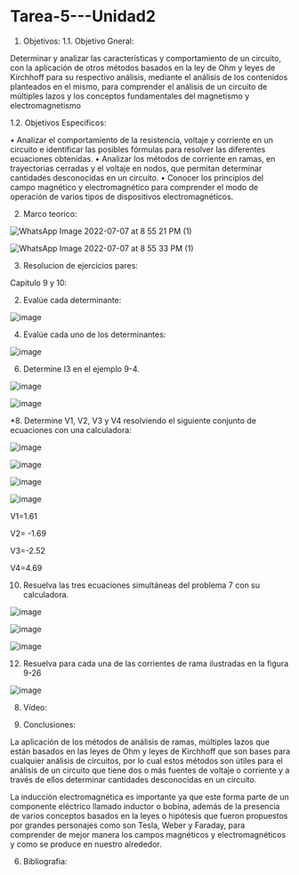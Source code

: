 # Tarea-5---Unidad2

1. Objetivos:
1.1. Objetivo Gneral:

Determinar y analizar las características y comportamiento de un circuito, con la aplicación de otros métodos basados en la ley de Ohm y leyes de Kirchhoff para su respectivo análisis, mediante el análisis de los contenidos planteados en el mismo, para comprender el análisis de un circuito de múltiples lazos y los conceptos fundamentales del magnetismo y electromagnetismo

1.2. Objetivos Especificos:

•	Analizar el comportamiento de la resistencia, voltaje y corriente en un circuito e identificar las posibles fórmulas para resolver las diferentes ecuaciones obtenidas.
•	Analizar los métodos de corriente en ramas, en trayectorias cerradas y el voltaje en nodos, que permitan determinar cantidades desconocidas en un circuito.
•	Conocer los principios del campo magnético y electromagnético para comprender el modo de operación de varios tipos de dispositivos electromagnéticos.

2. Marco teorico:

![WhatsApp Image 2022-07-07 at 8 55 21 PM (1)](https://user-images.githubusercontent.com/105687375/177918666-864b3bbb-2f7d-48f2-8650-5ff4c46dbc07.jpeg)

![WhatsApp Image 2022-07-07 at 8 55 33 PM (1)](https://user-images.githubusercontent.com/105687375/177918747-1fa2c2c0-ddae-4b78-b929-6941bb6a1eca.jpeg)

3. Resolucion de ejercicios pares:

Capitulo 9 y 10:

2. Evalúe cada determinante:

![image](https://user-images.githubusercontent.com/105687375/177919074-74409dca-8910-4a20-93c7-5a0313d1fc30.png)

4. Evalúe cada uno de los determinantes:

![image](https://user-images.githubusercontent.com/105687375/177919223-b3d68c07-4351-4ec0-9f5f-772b4cf72974.png)

6. Determine I3 en el ejemplo 9-4.

![image](https://user-images.githubusercontent.com/105687375/177919287-f2da2a70-d917-4da3-8f50-42ecec1231e0.png)

![image](https://user-images.githubusercontent.com/105687375/177919326-6ee42949-3ec7-4ca1-91b8-0357e1b2e201.png)

*8. Determine V1, V2, V3 y V4 resolviendo el siguiente conjunto de ecuaciones con una calculadora:

![image](https://user-images.githubusercontent.com/105687375/177919420-7ba16d76-358c-4c2f-bd19-b98c47b15f74.png)

![image](https://user-images.githubusercontent.com/105687375/177919469-1509253e-d6dc-485e-8b0a-d1ecdf38cee2.png)

![image](https://user-images.githubusercontent.com/105687375/177919514-d6d46ca6-7269-4f00-aeaf-7eecf3586a75.png)

![image](https://user-images.githubusercontent.com/105687375/177919567-306cf77b-2d9c-441e-b1b7-3469c98f1385.png)

V1=1.61

V2= -1.69

V3=-2.52

V4=4.69

10. Resuelva las tres ecuaciones simultáneas del problema 7 con su calculadora.

![image](https://user-images.githubusercontent.com/105687375/177919672-9933fa32-45a2-4eae-a5e1-407c29f60cf3.png)

![image](https://user-images.githubusercontent.com/105687375/177919715-5daab23c-5985-4ba4-8703-031b82304b4b.png)

![image](https://user-images.githubusercontent.com/105687375/177919759-d4eeed6d-fd74-4e84-9253-4f0f44c42ba4.png)

12. Resuelva para cada una de las corrientes de rama ilustradas en la figura 9-26

![image](https://user-images.githubusercontent.com/105687375/177919836-13f5172b-1025-43a4-ab51-6a5ca9e7151b.png)


8. Vídeo:

5. Conclusiones:

La aplicación de los métodos de análisis de ramas, múltiples lazos que están basados en las leyes de Ohm y leyes de Kirchhoff que son bases para cualquier análisis de circuitos, por lo cual estos métodos son útiles para el análisis de un circuito que tiene dos o más fuentes de voltaje o corriente y a través de ellos determinar cantidades desconocidas en un circuito. 

La inducción electromagnética es importante ya que este forma parte de un componente eléctrico llamado inductor o bobina, además de la presencia de varios conceptos basados en la leyes o hipótesis que fueron propuestos por grandes personajes como son Tesla, Weber y Faraday, para comprender de mejor manera los campos magnéticos y electromagnéticos y como se produce en nuestro alrededor.

6. Bibliografia:

